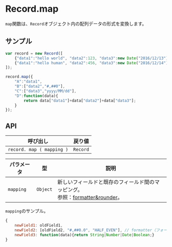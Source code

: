 # Record.map

`map`関数は、`Record`オブジェクト内の配列データの形式を変換します。

## サンプル

```javascript
var record = new Record([
	{"data1":"hello world", "data2":123, "data3":new Date("2016/12/13") },
	{"data1":"hello human", "data2":456, "data3":new Date("2016/12/14") }
]);

record.map({
	"A":"data1",
	"B":["data2","#,##0"],
	"C":["data3","yyyy/MM/dd"],
	"D":function(data){
		return data["data1"]+data["data2"]+data["data3"];
	}
});
```

## API

| 呼び出し | 戻り値 |
|---|---|
| `record. map ( mapping )` | `Record` |

| パラメータ | 型 | 説明 |
|---|---|---|
| `mapping` | `Object` | 新しいフィールドと既存のフィールド間のマッピング。<br> 参照：[formatter&rounder](formatter&rounder.md)。 |

`mapping`のサンプル。

```javascript
{
    newField1: oldField1,
    newField2: [oldField2, "#,##0.0", "HALF_EVEN"], // formatter（フォーマッター）, rounder（丸め処理）
    newField3: function(data){return String|Number|Date|Boolean;}
}
```